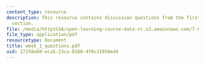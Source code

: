 ```yaml
---
content_type: resource
description: This resource contains discussion questions from the first recitation
  section.
file: /media/https%3A/open-learning-course-data-rc.s3.amazonaws.com/7-06-cell-biology-spring-2007/27258a60eca523ca01604f0c31950ed4_week_1_questions.pdf
file_type: application/pdf
resourcetype: Document
title: week_1_questions.pdf
uid: 27258a60-eca5-23ca-0160-4f0c31950ed4
---
```

